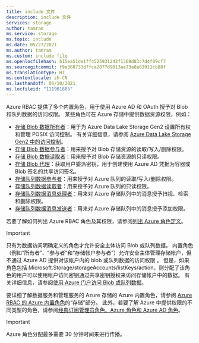 ```yaml
---
title: include 文件
description: include 文件
services: storage
author: tamram
ms.service: storage
ms.topic: include
ms.date: 05/27/2021
ms.author: tamram
ms.custom: include file
ms.openlocfilehash: b15ea51de1ff4525931242f1360d83c7d4f09cf7
ms.sourcegitcommit: f9e368733d7fca2877d9013ae73a8a63911cb88f
ms.translationtype: HT
ms.contentlocale: zh-CN
ms.lasthandoff: 06/10/2021
ms.locfileid: "111901885"
---
```

Azure RBAC 提供了多个内置角色，用于使用 Azure AD 和 OAuth 授予对 Blob 和队列数据的访问权限。 某些角色可在 Azure 存储中提供数据资源权限，例如：

- [存储 Blob 数据所有者](../articles/role-based-access-control/built-in-roles.md#storage-blob-data-owner)：用于为 Azure Data Lake Storage Gen2 设置所有权和管理 POSIX 访问控制。 有关详细信息，请参阅 [Azure Data Lake Storage Gen2 中的访问控制](../articles/storage/blobs/data-lake-storage-access-control.md)。
- [存储 Blob 数据参与者](../articles/role-based-access-control/built-in-roles.md#storage-blob-data-contributor)：用来授予对 Blob 存储资源的读取/写入/删除权限。
- [存储 Blob 数据读取者](../articles/role-based-access-control/built-in-roles.md#storage-blob-data-reader)：用来授予对 Blob 存储资源的只读权限。
- [存储 Blob 代理](../articles/role-based-access-control/built-in-roles.md#storage-blob-delegator)：获取用户委派密钥，用于创建使用 Azure AD 凭据为容器或 Blob 签名的共享访问签名。
- [存储队列数据参与者](../articles/role-based-access-control/built-in-roles.md#storage-queue-data-contributor)：用来授予对 Azure 队列的读取/写入/删除权限。
- [存储队列数据读取者](../articles/role-based-access-control/built-in-roles.md#storage-queue-data-reader)：用来授予对 Azure 队列的只读权限。
- [存储队列数据消息处理者](../articles/role-based-access-control/built-in-roles.md#storage-queue-data-message-processor)：用来对 Azure 存储队列中的消息授予扫视、检索和删除权限。
- [存储队列数据消息发送者](../articles/role-based-access-control/built-in-roles.md#storage-queue-data-message-sender)：用来对 Azure 存储队列中的消息授予添加权限。

若要了解如何列出 Azure RBAC 角色及其权限，请参阅[列出 Azure 角色定义](../articles/role-based-access-control/role-definitions-list.md)。

> [!IMPORTANT]
> 只有为数据访问明确定义的角色才允许安全主体访问 Blob 或队列数据。 内置角色（例如“所有者”、“参与者”和“存储帐户参与者”）允许安全主体管理存储帐户，但不通过 Azure AD 提供对该帐户内的 blob 或队列数据的访问权限  。 但是，如果角色包括 Microsoft.Storage/storageAccounts/listKeys/action，则分配了该角色的用户可以使用帐户访问密钥通过共享密钥授权来访问存储帐户中的数据。 有关详细信息，请参阅[使用 Azure 门户访问 Blob 或队列数据](../articles/storage/blobs/authorize-data-operations-portal.md)。

要详细了解数据服务和管理服务的 Azure 存储的 Azure 内置角色，请参阅 [Azure RBAC 的 Azure 内置角色](../articles/role-based-access-control/built-in-roles.md#storage)的“存储”部分。 此外，若要了解 Azure 中提供权限的不同类型的角色，请参阅[经典订阅管理员角色、Azure 角色和 Azure AD 角色](../articles/role-based-access-control/rbac-and-directory-admin-roles.md)。

> [!IMPORTANT]
> Azure 角色分配最多需要 30 分钟时间来进行传播。
